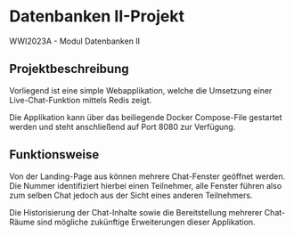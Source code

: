 # Datenbanken II-Projekt

WWI2023A - Modul Datenbanken II

## Projektbeschreibung

Vorliegend ist eine simple Webapplikation, welche die Umsetzung einer Live-Chat-Funktion mittels Redis zeigt.

Die Applikation kann über das beiliegende Docker Compose-File gestartet werden und steht anschließend auf Port 8080 zur Verfügung.

## Funktionsweise

Von der Landing-Page aus können mehrere Chat-Fenster geöffnet werden. Die Nummer identifiziert hierbei einen Teilnehmer, alle Fenster führen also zum selben Chat jedoch aus der Sicht eines anderen Teilnehmers.

Die Historisierung der Chat-Inhalte sowie die Bereitstellung mehrerer Chat-Räume sind mögliche zukünftige Erweiterungen dieser Applikation.
